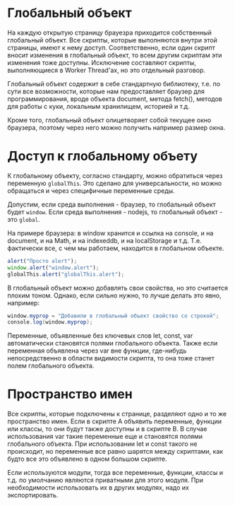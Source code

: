 # Глобальный объект

На каждую открытую страницу брауезра приходится собственный глобальный объект. Все скрипты, которые выполняются внутри этой страницы, имеют к нему доступ. Соответственно, если один скрипт вносит изменения в глобальный объект, то всем другим скриптам эти изменения тоже доступны. Исключение составляют скрипты, выполняющиеся в Worker Thread'ах, но это отдельный разговор.

Глобальный объект содержит в себе стандартную библиотеку, т.е. по сути все возможности, которые нам предоставляет браузер для программирования, вроде объекта document, метода fetch(), методов для работы с куки, локальным хранилищем, историей и т.д.

Кроме того, глобальный объект олицетворяет собой текущее окно браузера, поэтому через него можно получить например размер окна.

# Доступ к глобальному объету

К глобальному объекту, согласно стандарту, можно обратиться через переменную `globalThis`. Это сделано для универсальности, но можно обращаться и через специфичные переменные среды.

Допустим, если среда выполнения - браузер, то глобальный объект будет `window`. Если среда выполнения - nodejs, то глобальный объект - это `global`.

На примере браузера: в window хранится и ссылка на console, и на document, и на Math, и на indexeddb, и на localStorage и т.д. Т.е. фактически все, с чем мы работаем, находится в глобальном объекте.

```javascript
alert("Просто alert");
window.alert("window.alert");
globalThis.alert("globalThis.alert");
```

В глобальный объект можно добавлять свои свойства, но это считается плохим тоном. Однако, если сильно нужно, то лучше делать это явно, например:

```java
window.myprop = "Добавили в глобальный объект свойство со строкой";
console.log(window.myprop);
```

Переменные, объявленные без ключевых слов let, const, var автоматически становятся полями глобального объекта. Также если переменная объявлена через var вне функции, где-нибудь непосредственно в области видимости скрипта, то она тоже станет полем глобального объекта.

# Пространство имен

Все скрипты, которые подключены к странице, разделяют одно и то же пространство имен. Если в скрипте А объявить переменные, функции или классы, то они будут также доступны и в скрипте В. В случае использования var такие переменные еще и становятся полями глобального объекта. При использовании let и const такого не происходит, но переменные все равно шарятся между скриптами, как будто все это объявлено в одном большом скрипте.

Если используются модули, тогда все переменные, функции, классы и т.д. по умолчанию являются приватными для этого модуля. При необходимости использовать их в других модулях, надо их экспортировать.